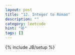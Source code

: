 ```yaml
---
layout: post
title: "12. Integer to Roman"
description: ""
category: leetcode
hint: "补"
tags: []
---
```

{% include JB/setup %}
